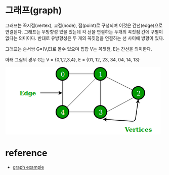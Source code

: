# 그래프(graph)

그래프는 꼭지점(vertex), 교점(node), 점(point)로 구성되며 이것은 간선(edge)으로 연결된다.
그래프는 무방향성 있을 있는데 각 선을 연결하는 두개의 꼭짓점 간에 구별이 없다는 의미이다.
반대로 유방향성은 두 개의 꼭짓점을 연결하는 선 사이에 방향이 있다.

그래프는 순서쌍 G=(V,E)로 볼수 있으며 집합 V는 꼭짓점, E는 간선을 의미한다.

아래 그림의 경우 G는 V = {0,1,2,3,4}, E = {01, 12, 23, 34, 04, 14, 13}

![무방향성 그래프](../../img/graph_undirected.png)

# reference
- [graph example](https://www.geeksforgeeks.org/implementation-graph-javascript/)

